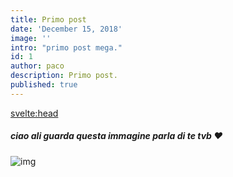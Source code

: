 ```yaml
---
title: Primo post
date: 'December 15, 2018'
image: ''
intro: "primo post mega."
id: 1
author: paco
description: Primo post.
published: true
---
```


<svelte:head>
  <title>{title} | {author}</title>
</svelte:head>

##### ciao ali guarda questa immagine parla di te tvb ❤️
![img](https://cdn.masto.host/mastodonuno/media_attachments/files/111/824/063/184/135/675/original/8e5cf1ba1a28fc16.png)